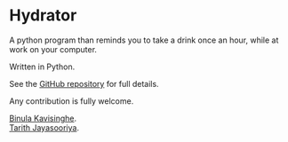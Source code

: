 # Hydrator
A python program than reminds you to take a drink once an hour, while at work on your computer.

Written in Python.

See the [GitHub repository](https://github.com/thebkaviya/Hydrator) for full details.

Any contribution is fully welcome.

[Binula Kavisinghe](https://github.com/thebkaviya). <br>
[Tarith Jayasooriya](https://github.com/tarithj).
